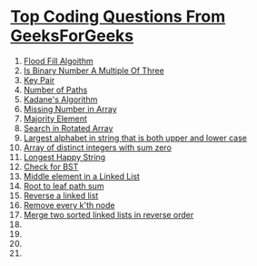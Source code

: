 
# [Top Coding Questions From GeeksForGeeks](https://www.geeksforgeeks.org/must-do-coding-questions-for-companies-like-amazon-microsoft-adobe/#recursion)

1. [Flood Fill Algoithm](FloodFillAlgorithm.py)
2. [Is Binary Number A Multiple Of Three](IsBinNumAMulOfThree.py)
3. [Key Pair](KeyPair.py)
4. [Number of Paths](NumberOfPaths.py)
5. [Kadane's Algorithm](KadaneAlgorithm.py)
6. [Missing Number in Array](MissingNumberInArray.py)
7. [Majority Element](MajorityElement.py)
8. [Search in Rotated Array](SearchInRotatedArray.py)
9. [Largest alphabet in string that is both upper and lower case](LargestAlphaInString.py)
10. [Array of distinct integers with sum zero](DistinctIntegerZeroSum.py)
11. [Longest Happy String](LongestHappyString.py)
12. [Check for BST](CheckBST.py)
13. [Middle element in a Linked List](MiddleLinkedList.py)
14. [Root to leaf path sum](RootLeafPathSum.py)
15. [Reverse a linked list](ReverseLinkedList.py)
16. [Remove every k'th node](RemoveKNode.py)
17. [Merge two sorted linked lists in reverse order](MergeTwoLinkedListReverse.py)
18.
19.
20.
21.
